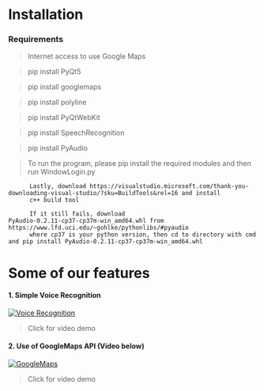 # Installation 
### Requirements
> Internet access to use Google Maps

> pip install PyQt5

> pip install googlemaps

> pip install polyline

> pip install PyQtWebKit

> pip install SpeechRecognition

> pip install PyAudio

> To run the program, please pip install the required modules and then run WindowLogin.py


          Lastly, download https://visualstudio.microsoft.com/thank-you-downloading-visual-studio/?sku=BuildTools&rel=16 and install
          c++ build tool 
          
          If it still fails, download PyAudio‑0.2.11‑cp37‑cp37m‑win_amd64.whl from https://www.lfd.uci.edu/~gohlke/pythonlibs/#pyaudio
          where cp37 is your python version, then cd to directory with cmd and pip install PyAudio‑0.2.11‑cp37‑cp37m‑win_amd64.whl
          
# Some of our features
#### 1. Simple Voice Recognition
[![Voice Recognition](https://img.youtube.com/vi/SgdUDon4IP4/0.jpg)](https://www.youtube.com/watch?v=SgdUDon4IP4 "Voice Recognition")
> Click for video demo

#### 2. Use of GoogleMaps API (Video below)
[![GoogleMaps](https://img.youtube.com/vi/9i7xZ5n21s8/0.jpg)](https://www.youtube.com/watch?v=9i7xZ5n21s8 "Google Maps")
> Click for video demo


